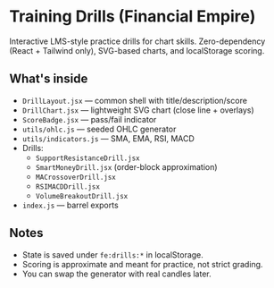 
# Training Drills (Financial Empire)

Interactive LMS-style practice drills for chart skills. Zero-dependency (React + Tailwind only),
SVG-based charts, and localStorage scoring.

## What's inside
- `DrillLayout.jsx` — common shell with title/description/score
- `DrillChart.jsx` — lightweight SVG chart (close line + overlays)
- `ScoreBadge.jsx` — pass/fail indicator
- `utils/ohlc.js` — seeded OHLC generator
- `utils/indicators.js` — SMA, EMA, RSI, MACD
- Drills:
  - `SupportResistanceDrill.jsx`
  - `SmartMoneyDrill.jsx` (order-block approximation)
  - `MACrossoverDrill.jsx`
  - `RSIMACDDrill.jsx`
  - `VolumeBreakoutDrill.jsx`
- `index.js` — barrel exports

## Notes
- State is saved under `fe:drills:*` in localStorage.
- Scoring is approximate and meant for practice, not strict grading.
- You can swap the generator with real candles later.
